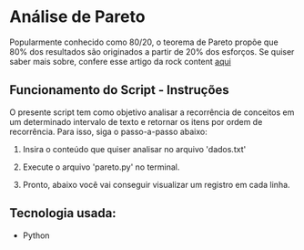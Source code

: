 # Análise de Pareto

Popularmente conhecido como 80/20, o teorema de Pareto propõe que 80% dos resultados são originados a partir de 20% dos esforços. 
Se quiser saber mais sobre, confere esse artigo da rock content [aqui](https://rockcontent.com/br/blog/principio-de-pareto/) 

## Funcionamento do Script - Instruções 
O presente script tem como objetivo analisar a recorrência de conceitos em um determinado intervalo de texto e retornar os itens por ordem de recorrência. Para isso, siga o passo-a-passo abaixo:

1. Insira o conteúdo que quiser analisar no arquivo 'dados.txt'

2. Execute o arquivo 'pareto.py' no terminal. 

3. Pronto, abaixo você vai conseguir visualizar um registro em cada linha. 

## Tecnologia usada:
* Python